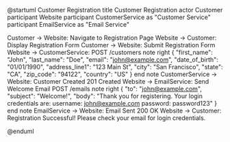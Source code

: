 
@startuml Customer Registration
title Customer Registration
actor Customer
participant Website
participant CustomerService as "Customer Service"
participant EmailService as "Email Service"

Customer -> Website: Navigate to Registration Page
Website -> Customer: Display Registration Form
Customer -> Website: Submit Registration Form
Website -> CustomerService: POST /customers
note right
{
    "first_name": "John",
    "last_name": "Doe",
    "email": "john@example.com",
    "date_of_birth": "01/01/1990",
    "address_line1": "123 Main St",
    "city": "San Francisco",
    "state": "CA",
    "zip_code": "94122",
    "country": "US"
} 
end note
CustomerService -> Website: Customer Created 201 Created
Website -> EmailService: Send Welcome Email POST /emails
note right
{
    "to": "john@example.com",
    "subject": "Welcome!",
    "body": "Thank you for registering.  Your login credentials are: 
    username: john@example.com
    password: password123" 
}
end note
EmailService -> Website: Email Sent 200 OK
Website -> Customer: Registration Successful! Please check your email for login credentials.

@enduml
